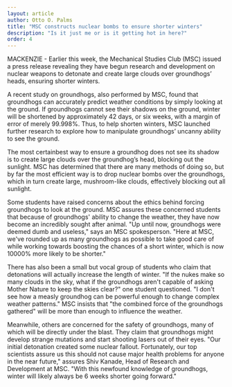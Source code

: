 ```yaml
---
layout: article
author: Otto O. Palms
title: "MSC constructs nuclear bombs to ensure shorter winters"
description: "Is it just me or is it getting hot in here?"
order: 4
---
```

MACKENZIE - Earlier this week, the Mechanical Studies Club (MSC) issued a press release revealing they have begun research and development on nuclear weapons to detonate and create large clouds over groundhogs’ heads, ensuring shorter winters. 

A recent study on groundhogs, also performed by MSC, found that groundhogs can accurately predict weather conditions by simply looking at the ground. If groundhogs cannot see their shadows on the ground, winter will be shortened by approximately 42 days, or six weeks, with a margin of error of merely 99.998%. Thus, to help shorten winters, MSC launched further research to explore how to manipulate groundhogs’ uncanny ability to see the ground. 

The most certainbest way to ensure a groundhog does not see its shadow is to create large clouds over the groundhog’s head, blocking out the sunlight. MSC has determined that there are many methods of doing so, but by far the most efficient way is to drop nuclear bombs over the groundhogs, which in turn create large, mushroom-like clouds, effectively blocking out all sunlight.

Some students have raised concerns about the ethics behind forcing groundhogs to look at the ground. MSC assures these concerned students that because of groundhogs' ability to change the weather, they have now become an incredibly sought after animal. "Up until now, groundhogs were deemed dumb and useless," says an MSC spokesperson. "Here at MSC, we've rounded up as many groundhogs as possible to take good care of while working towards boosting the chances of a short winter, which is now 10000% more likely to be shorter."

There has also been a small but vocal group of students who claim that detonations will actually increase the length of winter. "If the nukes make so many clouds in the sky, what if the groundhogs aren't capable of asking Mother Nature to keep the skies clear?" one student questioned. "I don't see how a measly groundhog can be powerful enough to change complex weather patterns." MSC insists that "the combined force of the groundhogs gathered" will be more than enough to influence the weather.

Meanwhile, others are concerned for the safety of groundhogs, many of which will be directly under the blast. They claim that groundhogs might develop strange mutations and start shooting lasers out of their eyes. "Our initial detonation created some nuclear fallout. Fortunately, our top scientists assure us this should not cause major health problems for anyone in the near future," assures Shiv Kanade, Head of Research and Development at MSC. "With this newfound knowledge of groundhogs, winter will likely always be 6 weeks shorter going forward."
